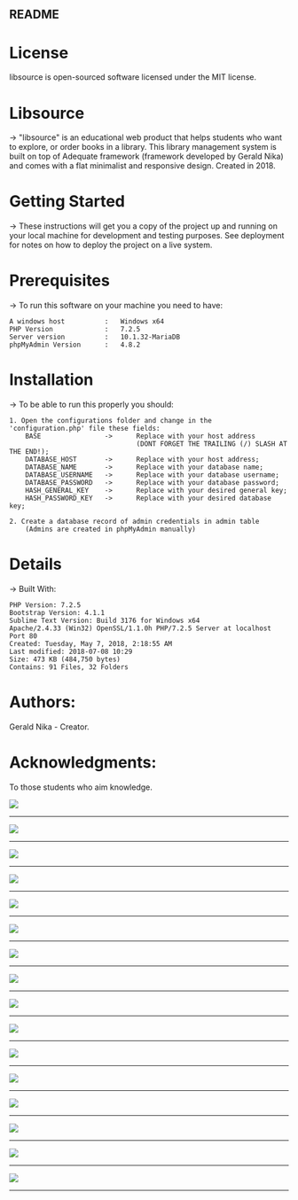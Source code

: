 ## README

# License
libsource is open-sourced software licensed under the MIT license.

# Libsource
-> "libsource" is an educational web product that helps students who want to explore, or order books in a library. This library management system is built on top of Adequate framework (framework developed by Gerald Nika) and comes with a flat minimalist and responsive design.
Created in 2018.

# Getting Started
-> These instructions will get you a copy of the project up and running on your local machine for development and testing purposes. See deployment for notes on how to deploy the project on a live system.

# Prerequisites
-> To run this software on your machine you need to have:
	
	A windows host			:	Windows x64
	PHP Version 			:	7.2.5
	Server version 			:	10.1.32-MariaDB
	phpMyAdmin Version 		:	4.8.2

# Installation
-> To be able to run this properly you should:
	
	1. Open the configurations folder and change in the 'configuration.php' file these fields:
		BASE 				-> 		Replace with your host address
									(DONT FORGET THE TRAILING (/) SLASH AT THE END!);
		DATABASE_HOST 		-> 		Replace with your host address;
		DATABASE_NAME 		-> 		Replace with your database name;
		DATABASE_USERNAME 	-> 		Replace with your database username;
		DATABASE_PASSWORD 	-> 		Replace with your database password;
		HASH_GENERAL_KEY	->		Replace with your desired general key;
		HASH_PASSWORD_KEY	->		Replace with your desired database key;

	2. Create a database record of admin credentials in admin table
		(Admins are created in phpMyAdmin manually)

# Details
-> Built With:
	
	PHP Version: 7.2.5
	Bootstrap Version: 4.1.1
	Sublime Text Version: Build 3176 for Windows x64
	Apache/2.4.33 (Win32) OpenSSL/1.1.0h PHP/7.2.5 Server at localhost Port 80
	Created: ‎Tuesday, ‎May ‎7, ‎2018, ‏‎2:18:55 AM
	Last modified: 2018-07-08 10:29
	Size: 473 KB (484,750 bytes)
	Contains: 91 Files, 32 Folders

# Authors:
Gerald Nika - Creator.

# Acknowledgments:
To those students who aim knowledge.

![](screenshots/1.PNG)
***
![](screenshots/2.PNG)
***
![](screenshots/3.PNG)
***
![](screenshots/4.PNG)
***
![](screenshots/5.PNG)
***
![](screenshots/6.PNG)
***
![](screenshots/7.PNG)
***
![](screenshots/8.PNG)
***
![](screenshots/9.PNG)
***
![](screenshots/10.PNG)
***
![](screenshots/11.PNG)
***
![](screenshots/12.PNG)
***
![](screenshots/13.PNG)
***
![](screenshots/14.PNG)
***
![](screenshots/15.PNG)
***
![](screenshots/16.PNG)
***